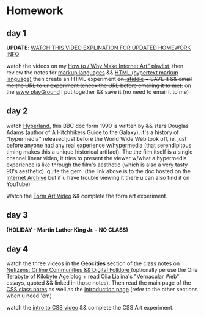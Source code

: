 # Homework

## day 1

**UPDATE**: [WATCH THIS VIDEO EXPLINATION FOR UPDATED HOMEWORK INFO](https://www.youtube.com/watch?v=HVJO_BwQ6A4)

watch the videos on my [How to / Why Make Internet Art" playlist](https://www.youtube.com/watch?v=0DZ0wBjFKg4&list=PLoQrXDiSBWYHqUGdQkojL9jj9iIUtS0ct), then review the notes for [markup languages](https://github.com/nbriz/intro2netart/blob/master/notes/markup/README.md) && [HTML (hypertext markup language)](https://github.com/nbriz/intro2netart/blob/master/notes/html/README.md) then create an HTML experiment ~~on [jsfiddle](https://jsfiddle.net/) + SAVE it && email me the URL to ur experiment (check the URL before emailing it to me).~~ on the [www playGround](http://67.205.128.6/) i put together && save it (no need to email it to me)

## day 2

watch [Hyperland](https://archive.org/details/DouglasAdams-Hyperland), this BBC doc form 1990 is written by && stars Douglas Adams (author of A Hitchhikers Guide to the Galaxy), it's a history of "hypermedia" released just before the World Wide Web took off, ie. just before anyone had any real experience w/hypermedia (that serendipitous timing makes this a unique historical artifact). The the film itself is a single-channel linear video, it tries to present the viewer w/what a hypermedia experience is like through the film's aesthetic (which is also a very tasty 90's aesthetic). quite the gem. (the link above is to the doc hosted on the [Internet Archive](https://vimeo.com/59207751) but if u have trouble viewing it there u can also find it on YouTube)

Watch the [Form Art Video](https://youtu.be/N0KpmV9CDfg) && complete the form art experiment.

## day 3

**(HOLIDAY - Martin Luther King Jr. - NO CLASS)**

## day 4

watch the three videos in the **Geocities** section of the class notes on [Netizens: Online Communities && Digital Folklore ](https://github.com/nbriz/intro2netart/blob/master/notes/netizens/README.md) (optionally peruse the One Terabyte of Kilobyte Age blog +  read Olia Lialina's "Vernacular Web" essays, quoted && linked in those notes). Then read the main page of the [CSS class notes](https://github.com/nbriz/intro2netart/blob/master/notes/css/README.md) as well as the [introduction page](https://github.com/nbriz/intro2netart/blob/master/notes/css/basics.md) (refer to the other sections when u need 'em)

watch the [intro to CSS video](https://youtu.be/q71m_mHGSDw) && complete the CSS Art experiment.
